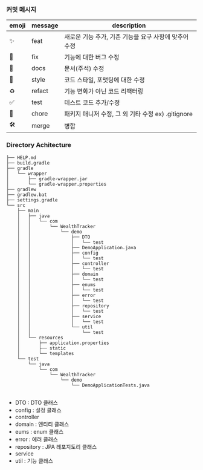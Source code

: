 ### 커밋 메시지

| emoji | message | description |
| --- | --- | --- |
| :sparkles: | feat | 새로운 기능 추가, 기존 기능을 요구 사항에 맞추어 수정 |
| :bug: | fix | 기능에 대한 버그 수정 |
| :closed_book: | docs | 문서(주석) 수정 |
| :art: | style | 코드 스타일, 포맷팅에 대한 수정 |
| :recycle: | refact | 기능 변화가 아닌 코드 리팩터링 |
| :white_check_mark: | test | 테스트 코드 추가/수정 |
| :pushpin: | chore | 패키지 매니저 수정, 그 외 기타 수정 ex) .gitignore |
| 🛠️                 | merge   | 병합      |

### Directory Achitecture
```
├── HELP.md
├── build.gradle
├── gradle
│   └── wrapper
│       ├── gradle-wrapper.jar
│       └── gradle-wrapper.properties
├── gradlew
├── gradlew.bat
├── settings.gradle
└── src
    ├── main
    │   ├── java
    │   │   └── com
    │   │       └── WealthTracker
    │   │           └── demo
    │   │               ├── DTO
    │   │               │   └── test
    │   │               ├── DemoApplication.java
    │   │               ├── config
    │   │               │   └── test
    │   │               ├── controller
    │   │               │   └── test
    │   │               ├── domain
    │   │               │   └── test
    │   │               ├── enums
    │   │               │   └── test
    │   │               ├── error
    │   │               │   └── test
    │   │               ├── repository
    │   │               │   └── test
    │   │               ├── service
    │   │               │   └── test
    │   │               └── util
    │   │                   └── test
    │   └── resources
    │       ├── application.properties
    │       ├── static
    │       └── templates
    └── test
        └── java
            └── com
                └── WealthTracker
                    └── demo
                        └── DemoApplicationTests.java


```

- DTO : DTO 클래스
- config : 설정 클래스
- controller
- domain : 엔티티 클래스
- eums : enum 클래스
- error : 에러 클래스
- repository : JPA 레포지토리 클래스
- service
- util : 기능 클래스
